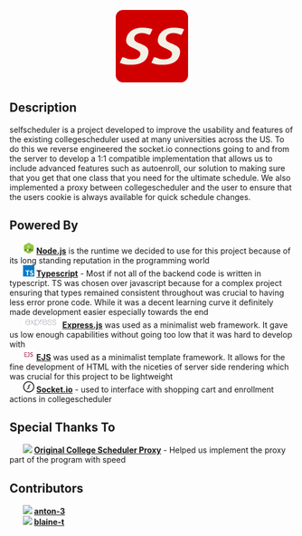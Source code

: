 <p align="center">
  <img src="docs/img/logo.png" height="128">
</p>

## Description

selfscheduler is a project developed to improve the usability and features of the existing collegescheduler used at many universities across the US. To do this we reverse engineered the socket.io connections going to and from the server to develop a 1:1 compatible implementation that allows us to include advanced features such as autoenroll, our solution to making sure that you get that one class that you need for the ultimate schedule. We also implemented a proxy between collegescheduler and the user to ensure that the users cookie is always available for quick schedule changes.

## Powered By

      <img src="docs/img/node.png" width="20" height="20"> [**Node.js**](https://github.com/nodejs/node) is the runtime we decided to use for this project because of its long standing reputation in the programming world <br />
      <img src="docs/img/typeScript.svg" width="20" height="20"> [**Typescript**](https://github.com/microsoft/TypeScript) - Most if not all of the backend code is written in typescript. TS was chosen over javascript because for a complex project ensuring that types remained consistent throughout was crucial to having less error prone code. While it was a decent learning curve it definitely made development easier especially towards the end <br />
      <img src="docs/img/express.png" height="20"> [**Express.js**](https://github.com/expressjs/express) was used as a minimalist web framework. It gave us low enough capabilities without going too low that it was hard to develop with <br />
      <img src="docs/img/ejs.png" height="20"> [**EJS**](https://github.com/expressjs/express) was used as a minimalist template framework. It allows for the fine development of HTML with the niceties of server side rendering which was crucial for this project to be lightweight <br />
      <img src="docs/img/socketIO.svg" height="20"> [**Socket.io**](https://github.com/socketio/socket.io) - used to interface with shopping cart and enrollment actions in collegescheduler

## Special Thanks To

      <img src="https://avatars.githubusercontent.com/u/4109551" height="20"> [**Original College Scheduler Proxy**](https://github.com/cougargrades/collegescheduler) - Helped us implement the proxy part of the program with speed

## Contributors

      <img src="https://avatars.githubusercontent.com/u/65707789" height="20"> [**anton-3**](https://github.com/anton-3) <br />
      <img src="https://avatars.githubusercontent.com/u/108963625" height="20"> [**blaine-t**](https://github.com/blaine-t)
